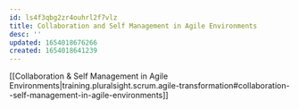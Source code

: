 ```yaml
---
id: ls4f3qbg2zr4ouhrl2f7vlz
title: Collaboration and Self Management in Agile Environments
desc: ''
updated: 1654018676266
created: 1654018641239
---
```


[[Collaboration & Self Management in Agile Environments|training.pluralsight.scrum.agile-transformation#collaboration--self-management-in-agile-environments]]